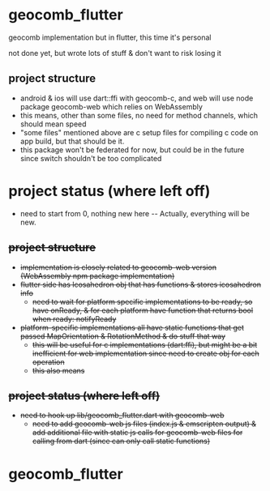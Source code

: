 # geocomb_flutter
geocomb implementation but in flutter, this time it's personal

not done yet, but wrote lots of stuff & don't want to risk losing it

## project structure
- android & ios will use dart::ffi with geocomb-c, and web will use node package geocomb-web which relies on WebAssembly
- this means, other than some files, no need for method channels, which should mean speed
- "some files" mentioned above are c setup files for compiling c code on app build, but that should be it.
- this package won't be federated for now, but could be in the future since switch shouldn't be too complicated

# project status (where left off)
- need to start from 0, nothing new here -- Actually, everything will be new.

<del>

## project structure
- implementation is closely related to geocomb-web version (WebAssembly npm package implementation)
- flutter side has Icosahedron obj that has functions & stores icosahedron info
  - need to wait for platform specific implementations to be ready, so have onReady, & for each platform have function that returns bool when ready: notifyReady
- platform-specific implementations all have static functions that get passed MapOrientation & RotationMethod & do stuff that way
  - this will be useful for c implementations (dart:ffi), but might be a bit inefficient for web implementation since need to create obj for each operation
  - this also means 

## project status (where left off)
- need to hook up lib/geocomb_flutter.dart with geocomb-web
  - need to add geocomb-web js files (index.js & emscripten output) & add additional file with static js calls for geocomb-web files for calling from dart (since can only call static functions)

</del>

<!-- A new flutter plugin project.

## Getting Started

This project is a starting point for a Flutter
[plug-in package](https://flutter.dev/developing-packages/),
a specialized package that includes platform-specific implementation code for
Android and/or iOS.

For help getting started with Flutter, view our
[online documentation](https://flutter.dev/docs), which offers tutorials,
samples, guidance on mobile development, and a full API reference. -->

# geocomb_flutter
